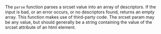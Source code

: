 The `parse` function parses a srcset value into an array of descriptors. If the input is bad, or an error occurs, or no descriptors found, returns an empty array. This function makes use of third-party code. The srcset param may be any value, but should generally be a string containing the value of the srcset attribute of an html element.
